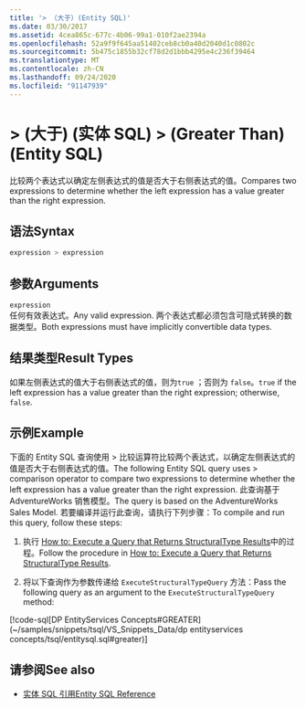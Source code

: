 ```yaml
---
title: '> （大于）(Entity SQL)'
ms.date: 03/30/2017
ms.assetid: 4cea865c-677c-4b06-99a1-010f2ae2394a
ms.openlocfilehash: 52a9f9f645aa51402ceb8cb0a40d2040d1c0802c
ms.sourcegitcommit: 5b475c1855b32cf78d2d1bbb4295e4c236f39464
ms.translationtype: MT
ms.contentlocale: zh-CN
ms.lasthandoff: 09/24/2020
ms.locfileid: "91147939"
---
```

# <a name="-greater-than-entity-sql"></a><span data-ttu-id="e7a97-102">> (大于)  (实体 SQL) </span><span class="sxs-lookup"><span data-stu-id="e7a97-102">> (Greater Than) (Entity SQL)</span></span>

<span data-ttu-id="e7a97-103">比较两个表达式以确定左侧表达式的值是否大于右侧表达式的值。</span><span class="sxs-lookup"><span data-stu-id="e7a97-103">Compares two expressions to determine whether the left expression has a value greater than the right expression.</span></span>  
  
## <a name="syntax"></a><span data-ttu-id="e7a97-104">语法</span><span class="sxs-lookup"><span data-stu-id="e7a97-104">Syntax</span></span>  
  
```sql  
expression > expression  
```  
  
## <a name="arguments"></a><span data-ttu-id="e7a97-105">参数</span><span class="sxs-lookup"><span data-stu-id="e7a97-105">Arguments</span></span>  

 `expression`  
 <span data-ttu-id="e7a97-106">任何有效表达式。</span><span class="sxs-lookup"><span data-stu-id="e7a97-106">Any valid expression.</span></span> <span data-ttu-id="e7a97-107">两个表达式都必须包含可隐式转换的数据类型。</span><span class="sxs-lookup"><span data-stu-id="e7a97-107">Both expressions must have implicitly convertible data types.</span></span>  
  
## <a name="result-types"></a><span data-ttu-id="e7a97-108">结果类型</span><span class="sxs-lookup"><span data-stu-id="e7a97-108">Result Types</span></span>  

 <span data-ttu-id="e7a97-109">如果左侧表达式的值大于右侧表达式的值，则为`true` ；否则为 `false`。</span><span class="sxs-lookup"><span data-stu-id="e7a97-109">`true` if the left expression has a value greater than the right expression; otherwise, `false`.</span></span>  
  
## <a name="example"></a><span data-ttu-id="e7a97-110">示例</span><span class="sxs-lookup"><span data-stu-id="e7a97-110">Example</span></span>  

 <span data-ttu-id="e7a97-111">下面的 Entity SQL 查询使用 > 比较运算符比较两个表达式，以确定左侧表达式的值是否大于右侧表达式的值。</span><span class="sxs-lookup"><span data-stu-id="e7a97-111">The following Entity SQL query uses > comparison operator to compare two expressions to determine whether the left expression has a value greater than the right expression.</span></span> <span data-ttu-id="e7a97-112">此查询基于 AdventureWorks 销售模型。</span><span class="sxs-lookup"><span data-stu-id="e7a97-112">The query is based on the AdventureWorks Sales Model.</span></span> <span data-ttu-id="e7a97-113">若要编译并运行此查询，请执行下列步骤：</span><span class="sxs-lookup"><span data-stu-id="e7a97-113">To compile and run this query, follow these steps:</span></span>  
  
1. <span data-ttu-id="e7a97-114">执行 [How to: Execute a Query that Returns StructuralType Results](../how-to-execute-a-query-that-returns-structuraltype-results.md)中的过程。</span><span class="sxs-lookup"><span data-stu-id="e7a97-114">Follow the procedure in [How to: Execute a Query that Returns StructuralType Results](../how-to-execute-a-query-that-returns-structuraltype-results.md).</span></span>  
  
2. <span data-ttu-id="e7a97-115">将以下查询作为参数传递给 `ExecuteStructuralTypeQuery` 方法：</span><span class="sxs-lookup"><span data-stu-id="e7a97-115">Pass the following query as an argument to the `ExecuteStructuralTypeQuery` method:</span></span>  
  
 [!code-sql[DP EntityServices Concepts#GREATER](~/samples/snippets/tsql/VS_Snippets_Data/dp entityservices concepts/tsql/entitysql.sql#greater)]  
  
## <a name="see-also"></a><span data-ttu-id="e7a97-116">请参阅</span><span class="sxs-lookup"><span data-stu-id="e7a97-116">See also</span></span>

- [<span data-ttu-id="e7a97-117">实体 SQL 引用</span><span class="sxs-lookup"><span data-stu-id="e7a97-117">Entity SQL Reference</span></span>](entity-sql-reference.md)
